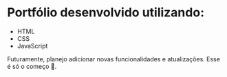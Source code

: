 # Portfólio desenvolvido utilizando:
  * HTML
  * CSS
  * JavaScript

    
Futuramente, planejo adicionar novas funcionalidades e atualizações. Esse é só o começo 🚀.

